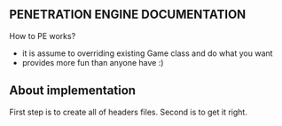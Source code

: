 PENETRATION ENGINE DOCUMENTATION
--------------------------------

How to PE works?
 * it is assume to overriding existing Game class and do what you want
 * provides more fun than anyone have :)

About implementation
--------------------

First step is to create all of headers files. Second is to get it right.
